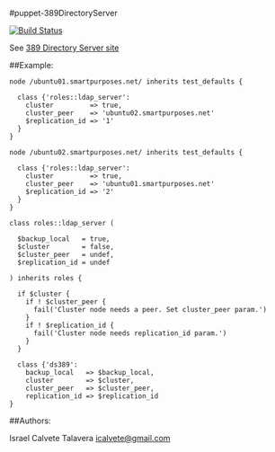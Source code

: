 #puppet-389DirectoryServer



[![Build Status](https://secure.travis-ci.org/icalvete/puppet-389DirectoryServer.png)](http://travis-ci.org/icalvete/puppet-389DirectoryServer)

See [389 Directory Server site](http://directory.fedoraproject.org/wiki/Main_Page)

##Example:


```
node /ubuntu01.smartpurposes.net/ inherits test_defaults {

  class {'roles::ldap_server':
    cluster         => true,
    cluster_peer    => 'ubuntu02.smartpurposes.net'
    $replication_id => '1'
  }
}

node /ubuntu02.smartpurposes.net/ inherits test_defaults {
  
  class {'roles::ldap_server':
    cluster         => true,
    cluster_peer    => 'ubuntu01.smartpurposes.net'
    $replication_id => '2'
  }
}

class roles::ldap_server (

  $backup_local   = true,
  $cluster        = false,
  $cluster_peer   = undef,
  $replication_id = undef

) inherits roles {

  if $cluster {
    if ! $cluster_peer {
      fail('Cluster node needs a peer. Set cluster_peer param.')
    }
    if ! $replication_id {
      fail('Cluster node needs replication_id param.')
    }
  }

  class {'ds389':
    backup_local   => $backup_local,
    cluster        => $cluster,
    cluster_peer   => $cluster_peer,
    replication_id => $replication_id
}

```

##Authors:

Israel Calvete Talavera <icalvete@gmail.com>
